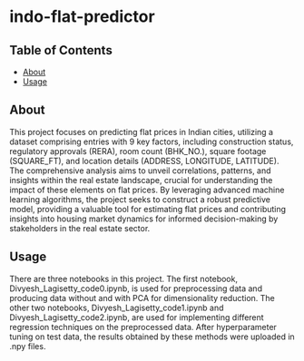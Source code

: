 # indo-flat-predictor

## Table of Contents

- [About](#about)
- [Usage](#usage)


## About

This project focuses on predicting flat prices in Indian cities, utilizing a dataset comprising entries with 9 key factors, including construction status, regulatory approvals (RERA), room count (BHK_NO.), square footage (SQUARE_FT), and location details (ADDRESS, LONGITUDE, LATITUDE). The comprehensive analysis aims to unveil correlations, patterns, and insights within the real estate landscape, crucial for understanding the impact of these elements on flat prices. By leveraging advanced machine learning algorithms, the project seeks to construct a robust predictive model, providing a valuable tool for estimating flat prices and contributing insights into housing market dynamics for informed decision-making by stakeholders in the real estate sector.

## Usage

There are three notebooks in this project. The first notebook, Divyesh_Lagisetty_code0.ipynb, is used for preprocessing data and producing data without and with PCA for dimensionality reduction. The other two notebooks, Divyesh_Lagisetty_code1.ipynb and Divyesh_Lagisetty_code2.ipynb, are used for implementing different regression techniques on the preprocessed data. After hyperparameter tuning on test data, the results obtained by these methods were uploaded in .npy files.
